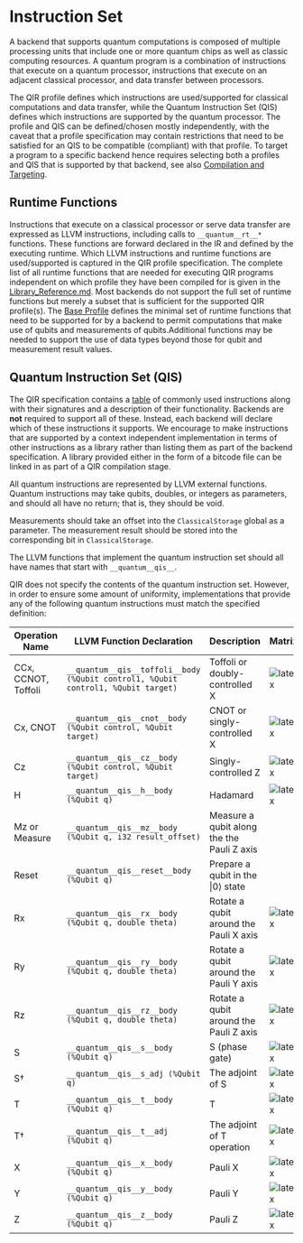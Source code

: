 # Instruction Set

A backend that supports quantum computations is composed of multiple processing units that include one or more quantum chips as well as classic computing resources.
A quantum program is a combination of instructions that execute on a quantum processor, 
instructions that execute on an adjacent classical processor, and data transfer between processors.

The QIR profile defines which instructions are used/supported for classical computations and data transfer, while the Quantum Instruction Set (QIS) defines which instructions are supported by the quantum processor. The profile and QIS can be defined/chosen mostly independently, with the caveat that a profile specification may contain restrictions that need to be satisfied for an QIS to be compatible (compliant) with that profile.
To target a program to a specific backend hence requires selecting both a profiles and QIS that is supported by that backend, see also [Compilation and Targeting](Compilation_And_Targeting.md). 

## Runtime Functions

Instructions that execute on a classical processor or serve data transfer are expressed as LLVM instructions, including calls to `__quantum__rt__*` functions.
These functions are forward declared in the IR and defined by the executing runtime. Which LLVM instructions and runtime functions are used/supported is captured in the QIR profile specification. The complete list of all runtime functions that are needed for executing QIR programs independent on which profile they have been compiled for is given in the [Library_Reference.md](). Most backends do not support the full set of runtime functions but merely a subset that is sufficient for the supported QIR profile(s). The [Base Profile](profiles/Base_Profile.md) defines the minimal set of runtime functions that need to be supported for by a backend to permit computations that make use of qubits and measurements of qubits.Additional functions may be needed to support the use of data types beyond those for qubit and measurement result values.

## Quantum Instruction Set (QIS)

The QIR specification contains a [table](../QuantumInstructions.md) of commonly used instructions along with their signatures and a description of their functionality.
Backends are **not** required to support all of these. Instead, each backend will declare which of these instructions it supports. We encourage to make instructions that are supported by a context independent implementation in terms of other instructions as a library rather than listing them as part of the backend specification. A library provided either in the form of a bitcode file can be linked in as part of a QIR compilation stage. 


All quantum instructions are represented by LLVM external functions.
Quantum instructions may take qubits, doubles, or integers as parameters,
and should all have no return; that is, they should be void.

Measurements should take an offset into the `ClassicalStorage` global as a parameter.
The measurement result should be stored into the corresponding bit in `ClassicalStorage`.

The LLVM functions that implement the quantum instruction set should all have
names that start with `__quantum__qis__`.

QIR does not specify the contents of the quantum instruction set.
However, in order to ensure some amount of uniformity, implementations that provide
any of the following quantum instructions must match the specified definition:

| Operation Name | LLVM Function Declaration  | Description | Matrix |
|----------------|----------------------------|-------------|--------|
| CCx, CCNOT, Toffoli | `__quantum__qis__toffoli__body (%Qubit control1, %Qubit control1, %Qubit target)` | Toffoli or doubly-controlled X | ![latex](https://render.githubusercontent.com/render/math?math=%5Cdisplaystyle+%5Cbegin%7Bbmatrix%7D+1+%26+0+%26+0+%26+0+%26+0+%26+0+%26+0+%26+0+%5C%5C+0+%26+1+%26+0+%26+0+%26+0+%26+0+%26+0+%26+0+%5C%5C+0+%26+0+%26+1+%26+0+%26+0+%26+0+%26+0+%26+0+%5C%5C+0+%26+0+%26+0+%26+1+%26+0+%26+0+%26+0+%26+0+%5C%5C+0+%26+0+%26+0+%26+0+%26+1+%26+0+%26+0+%26+0+%5C%5C+0+%26+0+%26+0+%26+0+%26+0+%26+1+%26+0+%26+0+%5C%5C+0+%26+0+%26+0+%26+0+%26+0+%26+0+%26+0+%26+1+%5C%5C+0+%26+0+%26+0+%26+0+%26+0+%26+0+%26+1+%26+0+%5C%5C+%5Cend%7Bbmatrix%7D) |
| Cx, CNOT | `__quantum__qis__cnot__body (%Qubit control, %Qubit target)` | CNOT or singly-controlled X | ![latex](https://render.githubusercontent.com/render/math?math=%5Cdisplaystyle+%5Cbegin%7Bbmatrix%7D+1+%26+0+%26+0+%26+0+%5C%5C+0+%26+1+%26+0+%26+0+%5C%5C+0+%26+0+%26+0+%26+1+%5C%5C+0+%26+0+%26+1+%26+0+%5C%5C+%5Cend%7Bbmatrix%7D) |
| Cz | `__quantum__qis__cz__body (%Qubit control, %Qubit target)` | Singly-controlled Z | ![latex](https://render.githubusercontent.com/render/math?math=%5Cdisplaystyle+%5Cbegin%7Bbmatrix%7D+1+%26+0+%26+0+%26+0+%5C%5C+0+%26+1+%26+0+%26+0+%5C%5C+0+%26+0+%26+1+%26+0+%5C%5C+0+%26+0+%26+0+%26+-1+%5C%5C+%5Cend%7Bbmatrix%7D) |
| H | `__quantum__qis__h__body (%Qubit q)` | Hadamard | ![latex](https://render.githubusercontent.com/render/math?math=%5Cdisplaystyle+%5Cfrac%7B1%7D%7B%5Csqrt%7B2%7D%7D%5Cbegin%7Bbmatrix%7D+1+%26+1+%5C%5C+1+%26+-1+%5C%5C+%5Cend%7Bbmatrix%7D) |
| Mz or Measure | `__quantum__qis__mz__body (%Qubit q, i32 result_offset)` | Measure a qubit along the the Pauli Z axis |
| Reset | `__quantum__qis__reset__body (%Qubit q)` | Prepare a qubit in the \|0⟩ state |
| Rx | `__quantum__qis__rx__body (%Qubit q, double theta)` | Rotate a qubit around the Pauli X axis | ![latex](https://render.githubusercontent.com/render/math?math=%5Cdisplaystyle+%5Cbegin%7Bbmatrix%7D+%5Ccos+%5Cfrac+%7B%5Ctheta%7D+%7B2%7D+%26+-i%5Csin+%5Cfrac+%7B%5Ctheta%7D+%7B2%7D+%5C%5C+-i%5Csin+%5Cfrac+%7B%5Ctheta%7D+%7B2%7D+%26+%5Ccos+%5Cfrac+%7B%5Ctheta%7D+%7B2%7D+%5C%5C+%5Cend%7Bbmatrix%7D) |
| Ry | `__quantum__qis__ry__body (%Qubit q, double theta)` | Rotate a qubit around the Pauli Y axis | ![latex](https://render.githubusercontent.com/render/math?math=%5Cdisplaystyle+%5Cbegin%7Bbmatrix%7D+%5Ccos+%5Cfrac+%7B%5Ctheta%7D+%7B2%7D+%26+-%5Csin+%5Cfrac+%7B%5Ctheta%7D+%7B2%7D+%5C%5C+%5Csin+%5Cfrac+%7B%5Ctheta%7D+%7B2%7D+%26+%5Ccos+%5Cfrac+%7B%5Ctheta%7D+%7B2%7D+%5C%5C+%5Cend%7Bbmatrix%7D) |
| Rz | `__quantum__qis__rz__body (%Qubit q, double theta)` | Rotate a qubit around the Pauli Z axis | ![latex](https://render.githubusercontent.com/render/math?math=%5Cdisplaystyle+%5Cbegin%7Bbmatrix%7D+e%5E%7B-i+%5Ctheta%2F2%7D+%26+0+%5C%5C+0+%26+e%5E%7Bi+%5Ctheta%2F2%7D+%5C%5C+%5Cend%7Bbmatrix%7D) | |
| S | `__quantum__qis__s__body (%Qubit q)` | S (phase gate)  | ![latex](https://render.githubusercontent.com/render/math?math=%5Cdisplaystyle+%5Cbegin%7Bbmatrix%7D+1+%26+0+%5C%5C+0+%26+i+%5C%5C+%5Cend%7Bbmatrix%7D) |
| S&dagger; | `__quantum__qis__s_adj (%Qubit q)` | The adjoint of S | ![latex](https://render.githubusercontent.com/render/math?math=%5Cdisplaystyle+%5Cbegin%7Bbmatrix%7D+1+%26+0+%5C%5C+0+%26+-i+%5C%5C+%5Cend%7Bbmatrix%7D) |
| T | `__quantum__qis__t__body (%Qubit q)` | T | ![latex](https://render.githubusercontent.com/render/math?math=%5Cdisplaystyle+%5Cbegin%7Bbmatrix%7D+1+%26+0+%5C%5C+0+%26+e%5E%7Bi%5Cpi%2F4%7D+%5C%5C+%5Cend%7Bbmatrix%7D) |
| T&dagger; | `__quantum__qis__t__adj (%Qubit q)` | The adjoint of T operation | ![latex](https://render.githubusercontent.com/render/math?math=%5Cdisplaystyle+%5Cbegin%7Bbmatrix%7D+1+%26+0+%5C%5C+0+%26+e%5E%7B-i%5Cpi%2F4%7D+%5C%5C+%5Cend%7Bbmatrix%7D) |
| X | `__quantum__qis__x__body (%Qubit q)` | Pauli X | ![latex](https://render.githubusercontent.com/render/math?math=%5Cdisplaystyle+%5Cbegin%7Bbmatrix%7D+0+%26+1+%5C%5C+1+%26+0+%5C%5C+%5Cend%7Bbmatrix%7D) |
| Y | `__quantum__qis__y__body (%Qubit q)` | Pauli Y | ![latex](https://render.githubusercontent.com/render/math?math=%5Cdisplaystyle+%5Cbegin%7Bbmatrix%7D+0+%26+-i+%5C%5C+i+%26+0+%5C%5C+%5Cend%7Bbmatrix%7D) |
| Z | `__quantum__qis__z__body (%Qubit q)` | Pauli Z | ![latex](https://render.githubusercontent.com/render/math?math=%5Cdisplaystyle+%5Cbegin%7Bbmatrix%7D+1+%26+0+%5C%5C+0+%26+-1+%5C%5C+%5Cend%7Bbmatrix%7D) |
